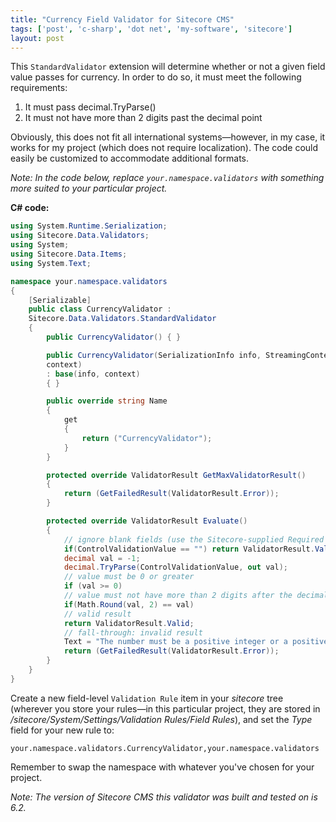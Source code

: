```yaml
---
title: "Currency Field Validator for Sitecore CMS"
tags: ['post', 'c-sharp', 'dot net', 'my-software', 'sitecore']
layout: post
---
```


This `StandardValidator` extension will determine whether or not a given
field value passes for currency. In order to do so, it must meet the
following requirements:

1.  It must pass decimal.TryParse()
2.  It must not have more than 2 digits past the decimal point

Obviously, this does not fit all international systems—however, in my
case, it works for my project (which does not require localization). The
code could easily be customized to accommodate additional
formats.<!--more-->

*Note: In the code below, replace `your.namespace.validators` with
something more suited to your particular project.*

**C# code:**

```cs
using System.Runtime.Serialization;
using Sitecore.Data.Validators;
using System;
using Sitecore.Data.Items;
using System.Text;

namespace your.namespace.validators
{
	[Serializable]
	public class CurrencyValidator :
	Sitecore.Data.Validators.StandardValidator
	{
		public CurrencyValidator() { }

		public CurrencyValidator(SerializationInfo info, StreamingContext
		context)
		: base(info, context)
		{ }

		public override string Name
		{
			get
			{
				return ("CurrencyValidator");
			}
		}

		protected override ValidatorResult GetMaxValidatorResult()
		{
			return (GetFailedResult(ValidatorResult.Error));
		}

		protected override ValidatorResult Evaluate()
		{
			// ignore blank fields (use the Sitecore-supplied Required validator if you want blank fields to fail)
			if(ControlValidationValue == "") return ValidatorResult.Valid;
			decimal val = -1;
			decimal.TryParse(ControlValidationValue, out val);
			// value must be 0 or greater
			if (val >= 0)
			// value must not have more than 2 digits after the decimal point
			if(Math.Round(val, 2) == val)
			// valid result
			return ValidatorResult.Valid;
			// fall-through: invalid result
			Text = "The number must be a positive integer or a positive float with no more than 2 digits after the decimal point.";
			return (GetFailedResult(ValidatorResult.Error));
		}
	}
}
```

Create a new field-level `Validation Rule` item in your *sitecore* tree
(wherever you store your rules—in this particular project, they are
stored in */sitecore/System/Settings/Validation Rules/Field Rules*), and
set the *Type* field for your new rule to:

`your.namespace.validators.CurrencyValidator,your.namespace.validators`

Remember to swap the namespace with whatever you've chosen for your
project.

*Note: The version of Sitecore CMS this validator was built and tested
on is 6.2.*
